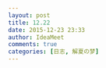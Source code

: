 ```yaml
---
layout: post
title: 12.22
date: 2015-12-23 23:33
author: IdeaMeet
comments: true
categories: [日志, 解夏の梦]
---
```

<p style="padding-left: 30px;"></p>
<p style="padding-left: 30px;"><a href="http://riddlelike-wordpress.stor.sinaapp.com/uploads/2015/12/微信截图_201512241424142.png"><img class="aligncenter size-full wp-image-956" title="微信截图_20151224142414" src="http://riddlelike-wordpress.stor.sinaapp.com/uploads/2015/12/微信截图_201512241424142.png" alt="" /></a></p>
<p style="padding-left: 30px;"></p>
